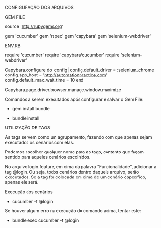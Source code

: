 CONFIGURAÇÃO DOS ARQUIVOS


GEM FILE

source 'http://rubygems.org'

gem 'cucumber'
gem 'rspec'
gem 'capybara'
gem 'selenium-webdriver'


ENV.RB

require 'cucumber'
require 'capybara/cucumber'
require 'selenium-webdriver'

Capybara.configure do |config|
    config.default_driver = :selenium_chrome
    config.app_host = 'http://automationpractice.com'
    config.default_max_wait_time = 10
end

Capybara.page.driver.browser.manage.window.maximize



Comandos a serem executados após configurar e salvar o Gem File:

- gem install bundle

- bundle install



UTILIZAÇÃO DE TAGS


As tags servem como um agrupamento, fazendo com que apenas sejam executados os cenários com elas.

Podemos escolher qualquer nome para as tags, contanto que façam sentido para aqueles cenários escolhidos.



No arquivo login.feature, em cima da palavra "Funcionalidade", adicionar a tag @login. Ou seja, todos cenários dentro
daquele arquivo, serão executados. Se a tag for colocada em cima de um cenário específico, apenas ele será.

Execução dos cenários

- cucumber -t @login

Se houver algum erro na execução do comando acima, tentar este:

- bundle exec cucumber -t @login


